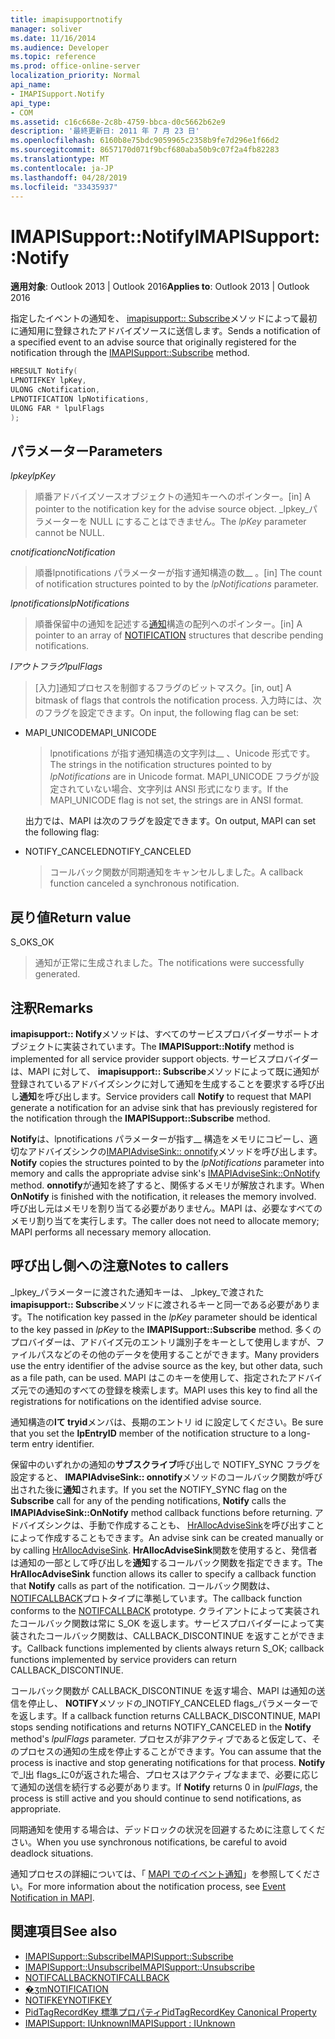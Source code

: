 ```yaml
---
title: imapisupportnotify
manager: soliver
ms.date: 11/16/2014
ms.audience: Developer
ms.topic: reference
ms.prod: office-online-server
localization_priority: Normal
api_name:
- IMAPISupport.Notify
api_type:
- COM
ms.assetid: c16c668e-2c8b-4759-bbca-d0c5662b62e9
description: '最終更新日: 2011 年 7 月 23 日'
ms.openlocfilehash: 6160b8e75bdc9059965c2358b9fe7d296e1f66d2
ms.sourcegitcommit: 8657170d071f9bcf680aba50b9c07f2a4fb82283
ms.translationtype: MT
ms.contentlocale: ja-JP
ms.lasthandoff: 04/28/2019
ms.locfileid: "33435937"
---
```

# <a name="imapisupportnotify"></a><span data-ttu-id="8539c-103">IMAPISupport::Notify</span><span class="sxs-lookup"><span data-stu-id="8539c-103">IMAPISupport::Notify</span></span>

<span data-ttu-id="8539c-104">**適用対象**: Outlook 2013 | Outlook 2016</span><span class="sxs-lookup"><span data-stu-id="8539c-104">**Applies to**: Outlook 2013 | Outlook 2016</span></span> 
  
<span data-ttu-id="8539c-105">指定したイベントの通知を、 [imapisupport:: Subscribe](imapisupport-subscribe.md)メソッドによって最初に通知用に登録されたアドバイズソースに送信します。</span><span class="sxs-lookup"><span data-stu-id="8539c-105">Sends a notification of a specified event to an advise source that originally registered for the notification through the [IMAPISupport::Subscribe](imapisupport-subscribe.md) method.</span></span> 
  
```cpp
HRESULT Notify(
LPNOTIFKEY lpKey,
ULONG cNotification,
LPNOTIFICATION lpNotifications,
ULONG FAR * lpulFlags
);
```

## <a name="parameters"></a><span data-ttu-id="8539c-106">パラメーター</span><span class="sxs-lookup"><span data-stu-id="8539c-106">Parameters</span></span>

<span data-ttu-id="8539c-107">_lpkey_</span><span class="sxs-lookup"><span data-stu-id="8539c-107">_lpKey_</span></span>
  
> <span data-ttu-id="8539c-108">順番アドバイズソースオブジェクトの通知キーへのポインター。</span><span class="sxs-lookup"><span data-stu-id="8539c-108">[in] A pointer to the notification key for the advise source object.</span></span> <span data-ttu-id="8539c-109">_lpkey_パラメーターを NULL にすることはできません。</span><span class="sxs-lookup"><span data-stu-id="8539c-109">The  _lpKey_ parameter cannot be NULL.</span></span> 
    
<span data-ttu-id="8539c-110">_cnotification_</span><span class="sxs-lookup"><span data-stu-id="8539c-110">_cNotification_</span></span>
  
> <span data-ttu-id="8539c-111">順番lpnotifications パラメーターが指す通知構造の数__ 。</span><span class="sxs-lookup"><span data-stu-id="8539c-111">[in] The count of notification structures pointed to by the  _lpNotifications_ parameter.</span></span> 
    
<span data-ttu-id="8539c-112">_lpnotifications_</span><span class="sxs-lookup"><span data-stu-id="8539c-112">_lpNotifications_</span></span>
  
> <span data-ttu-id="8539c-113">順番保留中の通知を記述する[通知](notification.md)構造の配列へのポインター。</span><span class="sxs-lookup"><span data-stu-id="8539c-113">[in] A pointer to an array of [NOTIFICATION](notification.md) structures that describe pending notifications.</span></span> 
    
<span data-ttu-id="8539c-114">_lアウトフラグ_</span><span class="sxs-lookup"><span data-stu-id="8539c-114">_lpulFlags_</span></span>
  
> <span data-ttu-id="8539c-115">[入力]通知プロセスを制御するフラグのビットマスク。</span><span class="sxs-lookup"><span data-stu-id="8539c-115">[in, out] A bitmask of flags that controls the notification process.</span></span> <span data-ttu-id="8539c-116">入力時には、次のフラグを設定できます。</span><span class="sxs-lookup"><span data-stu-id="8539c-116">On input, the following flag can be set:</span></span>
    
  - <span data-ttu-id="8539c-117">MAPI_UNICODE</span><span class="sxs-lookup"><span data-stu-id="8539c-117">MAPI_UNICODE</span></span> 
    
    > <span data-ttu-id="8539c-118">lpnotifications が指す通知構造の文字列は__ 、Unicode 形式です。</span><span class="sxs-lookup"><span data-stu-id="8539c-118">The strings in the notification structures pointed to by  _lpNotifications_ are in Unicode format.</span></span> <span data-ttu-id="8539c-119">MAPI_UNICODE フラグが設定されていない場合、文字列は ANSI 形式になります。</span><span class="sxs-lookup"><span data-stu-id="8539c-119">If the MAPI_UNICODE flag is not set, the strings are in ANSI format.</span></span> 

    <span data-ttu-id="8539c-120">出力では、MAPI は次のフラグを設定できます。</span><span class="sxs-lookup"><span data-stu-id="8539c-120">On output, MAPI can set the following flag:</span></span>
        
  - <span data-ttu-id="8539c-121">NOTIFY_CANCELED</span><span class="sxs-lookup"><span data-stu-id="8539c-121">NOTIFY_CANCELED</span></span> 
    
    > <span data-ttu-id="8539c-122">コールバック関数が同期通知をキャンセルしました。</span><span class="sxs-lookup"><span data-stu-id="8539c-122">A callback function canceled a synchronous notification.</span></span>
    
## <a name="return-value"></a><span data-ttu-id="8539c-123">戻り値</span><span class="sxs-lookup"><span data-stu-id="8539c-123">Return value</span></span>

<span data-ttu-id="8539c-124">S_OK</span><span class="sxs-lookup"><span data-stu-id="8539c-124">S_OK</span></span> 
  
> <span data-ttu-id="8539c-125">通知が正常に生成されました。</span><span class="sxs-lookup"><span data-stu-id="8539c-125">The notifications were successfully generated.</span></span>
    
## <a name="remarks"></a><span data-ttu-id="8539c-126">注釈</span><span class="sxs-lookup"><span data-stu-id="8539c-126">Remarks</span></span>

<span data-ttu-id="8539c-127">**imapisupport:: Notify**メソッドは、すべてのサービスプロバイダーサポートオブジェクトに実装されています。</span><span class="sxs-lookup"><span data-stu-id="8539c-127">The **IMAPISupport::Notify** method is implemented for all service provider support objects.</span></span> <span data-ttu-id="8539c-128">サービスプロバイダーは、MAPI に対して、 **imapisupport:: Subscribe**メソッドによって既に通知が登録されているアドバイズシンクに対して通知を生成することを要求する呼び出し**通知**を呼び出します。</span><span class="sxs-lookup"><span data-stu-id="8539c-128">Service providers call **Notify** to request that MAPI generate a notification for an advise sink that has previously registered for the notification through the **IMAPISupport::Subscribe** method.</span></span> 
  
<span data-ttu-id="8539c-129">**Notify**は、lpnotifications パラメーターが指す__ 構造をメモリにコピーし、適切なアドバイズシンクの[IMAPIAdviseSink:: onnotify](imapiadvisesink-onnotify.md)メソッドを呼び出します。</span><span class="sxs-lookup"><span data-stu-id="8539c-129">**Notify** copies the structures pointed to by the  _lpNotifications_ parameter into memory and calls the appropriate advise sink's [IMAPIAdviseSink::OnNotify](imapiadvisesink-onnotify.md) method.</span></span> <span data-ttu-id="8539c-130">**onnotify**が通知を終了すると、関係するメモリが解放されます。</span><span class="sxs-lookup"><span data-stu-id="8539c-130">When **OnNotify** is finished with the notification, it releases the memory involved.</span></span> <span data-ttu-id="8539c-131">呼び出し元はメモリを割り当てる必要がありません。MAPI は、必要なすべてのメモリ割り当てを実行します。</span><span class="sxs-lookup"><span data-stu-id="8539c-131">The caller does not need to allocate memory; MAPI performs all necessary memory allocation.</span></span> 
  
## <a name="notes-to-callers"></a><span data-ttu-id="8539c-132">呼び出し側への注意</span><span class="sxs-lookup"><span data-stu-id="8539c-132">Notes to callers</span></span>

<span data-ttu-id="8539c-133">_lpkey_パラメーターに渡された通知キーは、 _lpkey_で渡された**imapisupport:: Subscribe**メソッドに渡されるキーと同一である必要があります。</span><span class="sxs-lookup"><span data-stu-id="8539c-133">The notification key passed in the  _lpKey_ parameter should be identical to the key passed in  _lpKey_ to the **IMAPISupport::Subscribe** method.</span></span> <span data-ttu-id="8539c-134">多くのプロバイダーは、アドバイズ元のエントリ識別子をキーとして使用しますが、ファイルパスなどのその他のデータを使用することができます。</span><span class="sxs-lookup"><span data-stu-id="8539c-134">Many providers use the entry identifier of the advise source as the key, but other data, such as a file path, can be used.</span></span> <span data-ttu-id="8539c-135">MAPI はこのキーを使用して、指定されたアドバイズ元での通知のすべての登録を検索します。</span><span class="sxs-lookup"><span data-stu-id="8539c-135">MAPI uses this key to find all the registrations for notifications on the identified advise source.</span></span> 
  
<span data-ttu-id="8539c-136">通知構造の**lて tryid**メンバは、長期のエントリ id に設定してください。</span><span class="sxs-lookup"><span data-stu-id="8539c-136">Be sure that you set the **lpEntryID** member of the notification structure to a long-term entry identifier.</span></span> 
  
<span data-ttu-id="8539c-137">保留中のいずれかの通知の**サブスクライブ**呼び出しで NOTIFY_SYNC フラグを設定すると、 **IMAPIAdviseSink:: onnotify**メソッドのコールバック関数が呼び出された後に**通知**されます。</span><span class="sxs-lookup"><span data-stu-id="8539c-137">If you set the NOTIFY_SYNC flag on the **Subscribe** call for any of the pending notifications, **Notify** calls the **IMAPIAdviseSink::OnNotify** method callback functions before returning.</span></span> <span data-ttu-id="8539c-138">アドバイズシンクは、手動で作成することも、 [HrAllocAdviseSink](hrallocadvisesink.md)を呼び出すことによって作成することもできます。</span><span class="sxs-lookup"><span data-stu-id="8539c-138">An advise sink can be created manually or by calling [HrAllocAdviseSink](hrallocadvisesink.md).</span></span> <span data-ttu-id="8539c-139">**HrAllocAdviseSink**関数を使用すると、発信者は通知の一部として呼び出しを**通知**するコールバック関数を指定できます。</span><span class="sxs-lookup"><span data-stu-id="8539c-139">The **HrAllocAdviseSink** function allows its caller to specify a callback function that **Notify** calls as part of the notification.</span></span> <span data-ttu-id="8539c-140">コールバック関数は、 [NOTIFCALLBACK](notifcallback.md)プロトタイプに準拠しています。</span><span class="sxs-lookup"><span data-stu-id="8539c-140">The callback function conforms to the [NOTIFCALLBACK](notifcallback.md) prototype.</span></span> <span data-ttu-id="8539c-141">クライアントによって実装されたコールバック関数は常に S_OK を返します。サービスプロバイダーによって実装されたコールバック関数は、CALLBACK_DISCONTINUE を返すことができます。</span><span class="sxs-lookup"><span data-stu-id="8539c-141">Callback functions implemented by clients always return S_OK; callback functions implemented by service providers can return CALLBACK_DISCONTINUE.</span></span> 
  
<span data-ttu-id="8539c-142">コールバック関数が CALLBACK_DISCONTINUE を返す場合、MAPI は通知の送信を停止し、 **NOTIFY**メソッドの_lNOTIFY_CANCELED flags_パラメーターでを返します。</span><span class="sxs-lookup"><span data-stu-id="8539c-142">If a callback function returns CALLBACK_DISCONTINUE, MAPI stops sending notifications and returns NOTIFY_CANCELED in the **Notify** method's  _lpulFlags_ parameter.</span></span> <span data-ttu-id="8539c-143">プロセスが非アクティブであると仮定して、そのプロセスの通知の生成を停止することができます。</span><span class="sxs-lookup"><span data-stu-id="8539c-143">You can assume that the process is inactive and stop generating notifications for that process.</span></span> <span data-ttu-id="8539c-144">**Notify**で_l出 flags_に0が返された場合、プロセスはアクティブなままで、必要に応じて通知の送信を続行する必要があります。</span><span class="sxs-lookup"><span data-stu-id="8539c-144">If **Notify** returns 0 in  _lpulFlags_, the process is still active and you should continue to send notifications, as appropriate.</span></span>
  
<span data-ttu-id="8539c-145">同期通知を使用する場合は、デッドロックの状況を回避するために注意してください。</span><span class="sxs-lookup"><span data-stu-id="8539c-145">When you use synchronous notifications, be careful to avoid deadlock situations.</span></span>
  
<span data-ttu-id="8539c-146">通知プロセスの詳細については、「 [MAPI でのイベント通知](event-notification-in-mapi.md)」を参照してください。</span><span class="sxs-lookup"><span data-stu-id="8539c-146">For more information about the notification process, see [Event Notification in MAPI](event-notification-in-mapi.md).</span></span> 
  
## <a name="see-also"></a><span data-ttu-id="8539c-147">関連項目</span><span class="sxs-lookup"><span data-stu-id="8539c-147">See also</span></span>

- [<span data-ttu-id="8539c-148">IMAPISupport::Subscribe</span><span class="sxs-lookup"><span data-stu-id="8539c-148">IMAPISupport::Subscribe</span></span>](imapisupport-subscribe.md)  
- [<span data-ttu-id="8539c-149">IMAPISupport::Unsubscribe</span><span class="sxs-lookup"><span data-stu-id="8539c-149">IMAPISupport::Unsubscribe</span></span>](imapisupport-unsubscribe.md)  
- [<span data-ttu-id="8539c-150">NOTIFCALLBACK</span><span class="sxs-lookup"><span data-stu-id="8539c-150">NOTIFCALLBACK</span></span>](notifcallback.md) 
- [<span data-ttu-id="8539c-151">�ʒm</span><span class="sxs-lookup"><span data-stu-id="8539c-151">NOTIFICATION</span></span>](notification.md)  
- [<span data-ttu-id="8539c-152">NOTIFKEY</span><span class="sxs-lookup"><span data-stu-id="8539c-152">NOTIFKEY</span></span>](notifkey.md)  
- [<span data-ttu-id="8539c-153">PidTagRecordKey 標準プロパティ</span><span class="sxs-lookup"><span data-stu-id="8539c-153">PidTagRecordKey Canonical Property</span></span>](pidtagrecordkey-canonical-property.md)  
- [<span data-ttu-id="8539c-154">IMAPISupport: IUnknown</span><span class="sxs-lookup"><span data-stu-id="8539c-154">IMAPISupport : IUnknown</span></span>](imapisupportiunknown.md)

